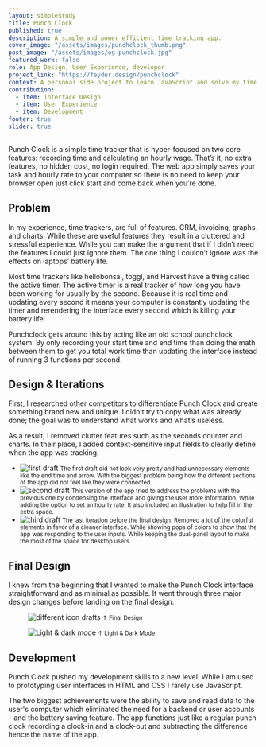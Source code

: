```yaml
---
layout: simpleStudy
title: Punch Clock
published: true
description: A simple and power efficient time tracking app.
cover_image: "/assets/images/punchclock_thumb.png"
post_image: "/assets/images/og-punchclock.jpg"
featured_work: false
role: App Design, User Experience, developer
project_link: "https://feyder.design/punchclock"
context: A personal side project to learn JavaScript and solve my time tracking issue while freelancing at the same time.
contribution: 
  - item: Interface Design
  - item: User Experience
  - item: Development
footer: true
slider: true
---
```


Punch Clock is a simple time tracker that is hyper-focused on two core features: recording time and calculating an hourly wage. That’s it, no extra features, no hidden cost, no login required. The web app simply saves your task and hourly rate to your computer so there is no need to keep your browser open just click start and come back when you’re done.

## Problem
In my experience, time trackers, are full of features. CRM, invoicing, graphs, and charts. While these are useful features they result in a cluttered and stressful experience. While you can make the argument that if I didn’t need the features I could just ignore them. The one thing I couldn’t ignore was the effects on laptops’ battery life.

Most time trackers like hellobonsai, toggl, and Harvest have a thing called the active timer. The active timer is a real tracker of how long you have been working for usually by the second. Because it is real time and updating every second it means your computer is constantly updating the timer and rerendering the interface every second which is killing your battery life.

Punchclock gets around this by acting like an old school punchclock system. By only recording your start time and end time than doing the math between them to get you total work time than updating the interface instead of running 3 functions per second.


## Design & Iterations
First, I researched other competitors to differentiate Punch Clock and create something brand new and unique. I didn’t try to copy what was already done; the goal was to understand what works and what’s useless.

As a result, I removed clutter features such as the seconds counter and charts. In their place, I added context-sensitive input fields to clearly define when the app was tracking.

<div class="splide">
	<div class="splide__track">
		<ul class="splide__list">
			<li class="splide__slide">
        <div class="splide__slide__container">
          <img src="/assets/images/old_design2.png" alt="first draft">
          <small>The first draft did not look very pretty and had unnecessary elements like the end time and arrow. With the biggest problem being how the different sections of the app did not feel like they were connected.</small> 
        </div>
      </li>
			<li class="splide__slide">
      <div class="splide__slide__container">
        <img src="/assets/images/old_design.png" alt="second draft">
            <small>This version of the app tried to address the problems with the previous one by condensing the interface and giving the user more information. While adding the option to set an hourly rate. It also included an illustration to help fill in the extra space.</small> 
            </div>
      </li>
			<li class="splide__slide">
      <div class="splide__slide__container">
        <img src="/assets/images/punchclock_desktop.png" alt="third draft">
            <small>The last iteration before the final design. Removed a lot of the colorful elements in favor of a cleaner interface. While showing pops of colors to show that the app was responding to the user inputs. While keeping the dual-panel layout to make the most of the space for desktop users.</small> 
            </div>
      </li>
		</ul>
	</div>
</div>

## Final Design
I knew from the beginning that I wanted to make the Punch Clock interface straightforward and as minimal as possible. It went through three major design changes before landing on the final design.

<figure>
  <div>
    <img src="/assets/images/punch_clock_all_screens.png" alt="different icon drafts">
    <small>↑ Final Design</small>
  </div>
</figure>

<figure>
  <div>
    <img src="/assets/images/punch_clock_dark.png" alt="Light & dark mode">
    <small>↑ Light & Dark Mode</small>
  </div>
</figure>

## Development

Punch Clock pushed my development skills to a new level. While I am used to prototyping user interfaces in HTML and CSS I rarely use JavaScript. 

The two biggest achievements were the ability to save and read data to the user's computer which eliminated the need for a backend or user accounts – and the battery saving feature. The app functions just like a regular punch clock recording a clock-in and a clock-out and subtracting the difference hence the name of the app.